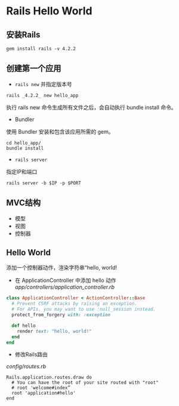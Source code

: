 # Rails Hello World

## 安装Rails

```
gem install rails -v 4.2.2
```
## 创建第一个应用

* ```rails new``` 并指定版本号

```
rails _4.2.2_ new hello_app
```
执行 rails new 命令生成所有文件之后，会自动执行 bundle install 命令。

* Bundler

使用 Bundler 安装和包含该应用所需的 gem。

```
cd hello_app/
bundle install
```

* ```rails server```

指定IP和端口
```
rails server -b $IP -p $PORT
```

## MVC结构
* 模型
* 视图
* 控制器


## Hello World

添加一个控制器动作，渲染字符串“hello, world!
* 在 ApplicationController 中添加 hello 动作
_app/controllers/application_controller.rb_
```ruby
class ApplicationController < ActionController::Base
  # Prevent CSRF attacks by raising an exception.
  # For APIs, you may want to use :null_session instead.
  protect_from_forgery with: :exception

  def hello
    render text: "hello, world!"
  end
end
```
* 修改Rails路由

_config/routes.rb_

```
Rails.application.routes.draw do
  # You can have the root of your site routed with "root"
  # root 'welcome#index”
  root 'application#hello'
end
```







